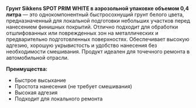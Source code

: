 **Грунт Sikkens SPOT PRIM WHITE в аэрозольной упаковке объемом 0,4 литра** — это однокомпонентный быстросохнущий грунт белого цвета, предназначенный для локальной подготовки небольших участков перед нанесением финишных покрытий. Отлично подходит для обработки отшлифованных или поврежденных зон на металлических и предварительно подготовленных поверхностях. Обеспечивает высокую адгезию, хорошую укрывистость и удобство нанесения без необходимости смешивания. Продукт идеален для точечного ремонта в автомобильной отрасли.

**Преимущества:**

- Быстрое высыхание
- Простота нанесения (не требует смешивания)
- Высокая адгезия
- Подходит для локального ремонта
